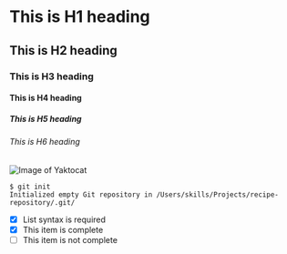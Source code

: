 # This is H1 heading
## This is H2 heading
### This is H3 heading
#### This is H4 heading
##### This is H5 heading
###### This is H6 heading
![Image of Yaktocat](https://octodex.github.com/images/yaktocat.png)
```
$ git init
Initialized empty Git repository in /Users/skills/Projects/recipe-repository/.git/
```
- [x] List syntax is required
- [x] This item is complete
- [ ] This item is not complete
